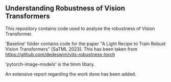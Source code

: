 ## Understanding Robustness of Vision Transformers
This repository contains code used to analyse the robustness of Vision Transformer.

'Baseline' folder contains code for the paper "A Light Recipe to Train Robust Vision Transformers" [SaTML 2023]. This has been taken from https://github.com/dedeswim/vits-robustness-torch

'pytorch-image-models' is the timm libary.

An extensive report regarding the work done has been added.
